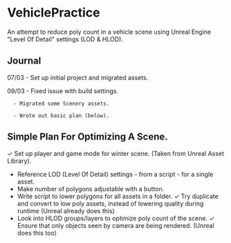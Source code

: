 # VehiclePractice
An attempt to reduce poly count in a vehicle scene using Unreal Engine "Level Of Detail" settings (LOD & HLOD).

## Journal
07/03 - Set up initial project and migrated assets.

09/03 - Fixed issue with build settings.

      - Migrated some Scenery assets.
      
      - Wrote out basic plan (below).


## Simple Plan For Optimizing A Scene.
✓ Set up player and game mode for winter scene. (Taken from Unreal Asset Library).
- Reference LOD (Level Of Detail) settings - from a script - for a single asset.
- Make number of polygons adjustable with a button.
- Write script to lower polygons for all assets in a folder.
✓ Try duplicate and convert to low poly assets, instead of lowering quality during runtime (Unreal already does this)
- Look into HLOD groups/layers to optimize poly count of the scene.
✓ Ensure that only objects seen by camera are being rendered. (Unreal does this too)
